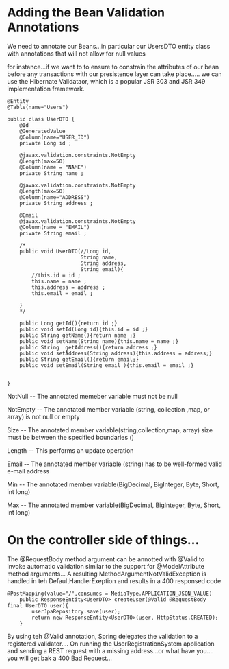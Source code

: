 Adding the Bean Validation Annotations
========================================
We need to annotate our Beans...in particular
our UsersDTO entity class with annotations that
will not allow for null values


for instance...if we want to to ensure to constrain
the attributes of our bean before any transactions
with our presistence layer can take place.....
we can use the Hibernate Validataor, which is a popular
JSR 303 and JSR 349 implementation framework.

    @Entity
    @Table(name="Users")
    
    public class UserDTO {
        @Id
        @GeneratedValue
        @Column(name="USER_ID")
        private Long id ;
    
        @javax.validation.constraints.NotEmpty
        @Length(max=50)
        @Column(name = "NAME")
        private String name ;
    
        @javax.validation.constraints.NotEmpty
        @Length(max=50)
        @Column(name="ADDRESS")
        private String address ;
    
        @Email
        @javax.validation.constraints.NotEmpty
        @Column(name = "EMAIL")
        private String email ;
    
        /*
        public void UserDTO(//Long id,
                            String name,
                            String address,
                            String email){
            //this.id = id ;
            this.name = name ;
            this.address = address ;
            this.email = email ;
    
        }
        */
    
        public Long getId(){return id ;}
        public void setId(Long id){this.id = id ;}
        public String getName(){return name ;}
        public void setName(String name){this.name = name ;}
        public String  getAddress(){return address ;}
        public void setAddress(String address){this.address = address;}
        public String getEmail(){return email;}
        public void setEmail(String email ){this.email = email ;}
    
    
    }
    
    
    
    
NotNull --  The annotated memeber variable must not be null

NotEmpty -- The annotated member variable (string, collection ,map,
            or array) is not null or empty
            
Size    --  The annotated member variable(string,collection,map, array)
            size must be between the specified boundaries ()
            
   
Length --   This performs an update operation


Email   --  The annotated member variable (string)
            has to be well-formed valid
            e-mail address
            
Min     --  The annotated member variable(BigDecimal, BigInteger,
            Byte, Short, int long)
            
            
Max     -- The annotated member variable(BigDecimal, BigInteger,
                       Byte, Short, int long)
                       
   
   
   
On the controller side of things...
======================================
The @RequestBody method argument can be
annotted with @Valid to invoke automatic
validation similar to the support for 
@ModelAttribute method arguments...
A resulting MethodArgumentNotValidException
is handled in teh DefaultHandlerExeption
and results in a 400 responsed code


    @PostMapping(value="/",consumes = MediaType.APPLICATION_JSON_VALUE)
        public ResponseEntity<UserDTO> createUser(@Valid @RequestBody final UserDTO user){
            userJpaRepository.save(user);
            return new ResponseEntity<UserDTO>(user, HttpStatus.CREATED);
        }

                       
                       
By using teh @Valid annotation, Spring delegates the validation
to a registered validator....
On running the UserRegistrationSystem application
and sending a REST request with a missing address...or what have you....
you will get bak a 400 Bad Request...